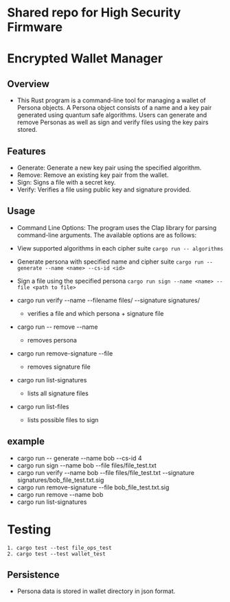 # Shared repo for High Security Firmware

# Encrypted Wallet Manager

## Overview
- This Rust program is a command-line tool for managing a wallet of Persona objects. A Persona object consists of a name and a key pair generated using quantum safe algorithms. Users can generate and remove Personas as well as sign and verify files using the key pairs stored.

## Features
- Generate: Generate a new key pair using the specified algorithm.
- Remove: Remove an existing key pair from the wallet.
- Sign: Signs a file with a secret key.
- Verify: Verifies a file using public key and signature provided.


## Usage
- Command Line Options: The program uses the Clap library for parsing command-line arguments. The available options are as follows:

* View supported algorithms in each cipher suite
```cargo run -- algorithms```

* Generate persona with specified name and cipher suite
```cargo run -- generate --name <name> --cs-id <id>```

* Sign a file using the specified persona
```cargo run sign --name <name> --file <path to file>```

* cargo run verify --name <Name of persona> --filename files/<name of file to hash> --signature signatures/<signature of hashed file>
    * verifies a file and which persona + signature file
* cargo run -- remove --name <name of persona>
    * removes persona
* cargo run remove-signature --file <name of signature file to remove>
    * removes signature file
* cargo run list-signatures
    * lists all signature files
* cargo run list-files
    * lists possible files to sign

## example
* cargo run -- generate --name bob --cs-id 4
* cargo run sign --name bob --file files/file_test.txt
* cargo run verify --name bob --file files/file_test.txt --signature signatures/bob_file_test.txt.sig
* cargo run remove-signature --file bob_file_test.txt.sig
* cargo run remove --name bob
* cargo run list-signatures  


# Testing 
    1. cargo test --test file_ops_test
    2. cargo test --test wallet_test


## Persistence
- Persona data is stored in wallet directory in json format. 
